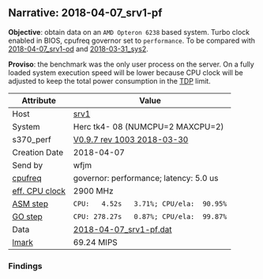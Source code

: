 ## Narrative: 2018-04-07_srv1-pf

**Objective**: obtain data on an `AMD Opteron 6238` based system. Turbo clock enabled in BIOS, cpufreq governor set to `performance`.
To be compared with [2018-04-07_srv1-od](2018-04-07_srv1-od.md) and
[2018-03-31_sys2](2018-03-31_sys2.md).

**Proviso**: the benchmark was the only user process on the server. On a fully
loaded system execution speed will be lower because CPU clock will be adjusted
to keep the total power consumption in the
[TDP](https://en.wikipedia.org/wiki/Thermal_design_power) limit.

| Attribute | Value |
| --------- | ----- |
| Host   | [srv1](hostinfo_srv1.md) |
| System | Herc tk4- 08 (NUMCPU=2 MAXCPU=2) |
| s370_perf | [V0.9.7  rev  1003  2018-03-30](https://github.com/wfjm/s370-perf/blob/2685ff0/codes/s370_perf.asm) |
| Creation Date | 2018-04-07 |
| Send by | wfjm |
| [cpufreq](README_narr.md#user-content-cpufreq) | governor: performance; latency: 5.0 us |
| [eff. CPU clock](README_narr.md#user-content-effclk) | 2900 MHz |
| [ASM step](README_narr.md#user-content-asm) | `CPU:   4.52s   3.71%; CPU/ela:  90.95%` |
| [GO step](README_narr.md#user-content-go)   | `CPU: 278.27s   0.87%; CPU/ela:  99.87%` |
| Data | [2018-04-07_srv1-pf.dat](../data/2018-04-07_srv1-pf.dat) |
| [lmark](README_narr.md#user-content-lmark) | 69.24 MIPS |

### Findings <a name="find"></a>
